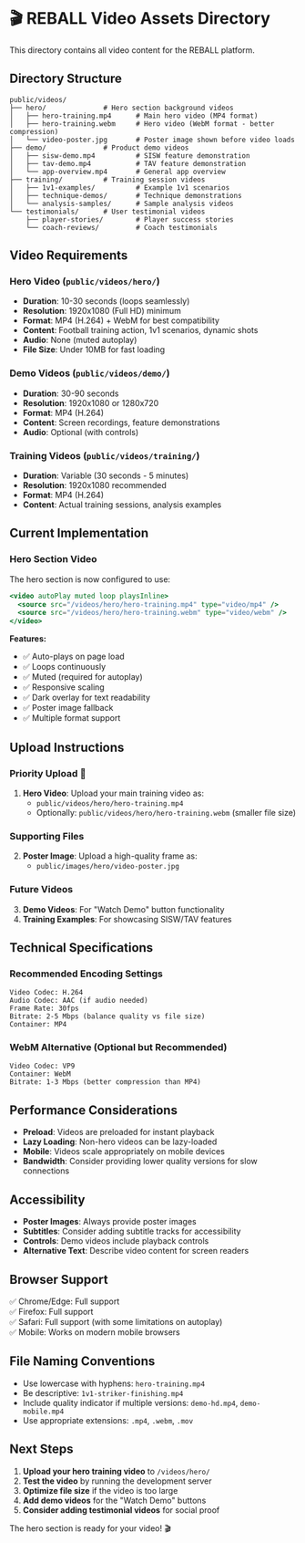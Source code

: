 # 🎬 REBALL Video Assets Directory

This directory contains all video content for the REBALL platform.

## Directory Structure

```
public/videos/
├── hero/              # Hero section background videos
│   ├── hero-training.mp4      # Main hero video (MP4 format)
│   ├── hero-training.webm     # Hero video (WebM format - better compression)
│   └── video-poster.jpg       # Poster image shown before video loads
├── demo/              # Product demo videos
│   ├── sisw-demo.mp4          # SISW feature demonstration
│   ├── tav-demo.mp4           # TAV feature demonstration
│   └── app-overview.mp4       # General app overview
├── training/          # Training session videos
│   ├── 1v1-examples/          # Example 1v1 scenarios
│   ├── technique-demos/       # Technique demonstrations
│   └── analysis-samples/      # Sample analysis videos
└── testimonials/      # User testimonial videos
    ├── player-stories/        # Player success stories
    └── coach-reviews/         # Coach testimonials
```

## Video Requirements

### **Hero Video** (`public/videos/hero/`)
- **Duration**: 10-30 seconds (loops seamlessly)
- **Resolution**: 1920x1080 (Full HD) minimum
- **Format**: MP4 (H.264) + WebM for best compatibility
- **Content**: Football training action, 1v1 scenarios, dynamic shots
- **Audio**: None (muted autoplay)
- **File Size**: Under 10MB for fast loading

### **Demo Videos** (`public/videos/demo/`)
- **Duration**: 30-90 seconds
- **Resolution**: 1920x1080 or 1280x720
- **Format**: MP4 (H.264)
- **Content**: Screen recordings, feature demonstrations
- **Audio**: Optional (with controls)

### **Training Videos** (`public/videos/training/`)
- **Duration**: Variable (30 seconds - 5 minutes)
- **Resolution**: 1920x1080 recommended
- **Format**: MP4 (H.264)
- **Content**: Actual training sessions, analysis examples

## Current Implementation

### **Hero Section Video**
The hero section is now configured to use:
```jsx
<video autoPlay muted loop playsInline>
  <source src="/videos/hero/hero-training.mp4" type="video/mp4" />
  <source src="/videos/hero/hero-training.webm" type="video/webm" />
</video>
```

**Features:**
- ✅ Auto-plays on page load
- ✅ Loops continuously
- ✅ Muted (required for autoplay)
- ✅ Responsive scaling
- ✅ Dark overlay for text readability
- ✅ Poster image fallback
- ✅ Multiple format support

## Upload Instructions

### **Priority Upload** 🔴
1. **Hero Video**: Upload your main training video as:
   - `public/videos/hero/hero-training.mp4`
   - Optionally: `public/videos/hero/hero-training.webm` (smaller file size)

### **Supporting Files**
2. **Poster Image**: Upload a high-quality frame as:
   - `public/images/hero/video-poster.jpg`

### **Future Videos**
3. **Demo Videos**: For "Watch Demo" button functionality
4. **Training Examples**: For showcasing SISW/TAV features

## Technical Specifications

### **Recommended Encoding Settings**
```
Video Codec: H.264
Audio Codec: AAC (if audio needed)
Frame Rate: 30fps
Bitrate: 2-5 Mbps (balance quality vs file size)
Container: MP4
```

### **WebM Alternative** (Optional but Recommended)
```
Video Codec: VP9
Container: WebM
Bitrate: 1-3 Mbps (better compression than MP4)
```

## Performance Considerations

- **Preload**: Videos are preloaded for instant playback
- **Lazy Loading**: Non-hero videos can be lazy-loaded
- **Mobile**: Videos scale appropriately on mobile devices
- **Bandwidth**: Consider providing lower quality versions for slow connections

## Accessibility

- **Poster Images**: Always provide poster images
- **Subtitles**: Consider adding subtitle tracks for accessibility
- **Controls**: Demo videos include playback controls
- **Alternative Text**: Describe video content for screen readers

## Browser Support

✅ Chrome/Edge: Full support  
✅ Firefox: Full support  
✅ Safari: Full support (with some limitations on autoplay)  
✅ Mobile: Works on modern mobile browsers  

## File Naming Conventions

- Use lowercase with hyphens: `hero-training.mp4`
- Be descriptive: `1v1-striker-finishing.mp4`
- Include quality indicator if multiple versions: `demo-hd.mp4`, `demo-mobile.mp4`
- Use appropriate extensions: `.mp4`, `.webm`, `.mov`

## Next Steps

1. **Upload your hero training video** to `/videos/hero/`
2. **Test the video** by running the development server
3. **Optimize file size** if the video is too large
4. **Add demo videos** for the "Watch Demo" buttons
5. **Consider adding testimonial videos** for social proof

The hero section is ready for your video! 🎬
